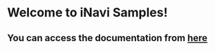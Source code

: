 # Welcome to iNavi Samples!

## You can access the documentation from [here](https://inavi.us/en/docs/)
